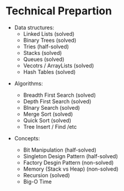 # Technical Prepartion

* Data structures:
	+ Linked Lists (solved)
	+ Binary Trees (solved)
	+ Tries (half-solved)
	+ Stacks (solved)
	+ Queues (solved)
	+ Vecotrs / ArrayLists (solved)
	+ Hash Tables (solved)

+ Algorithms:
	+ Breadth First Search (solved)
	+ Depth First Search (solved)
	+ BInary Search (solved)
	+ Merge Sort (solved)
	+ Quick Sort (solved)
	+ Tree Insert / Find /etc

+ Concepts:
	+ Bit Manipulation (half-solved)
	+ Singleton Design Pattern (half-solved)
	+ Factory Desgin Pattern (non-solved)
	+ Memory (Stack vs Heap) (non-solved)
	+ Recursion (solved)
	+ Big-O Time